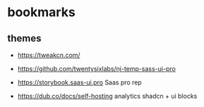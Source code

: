 # bookmarks

## themes
* https://tweakcn.com/

* https://github.com/twentysixlabs/nj-temp-sass-ui-pro
* https://storybook.saas-ui.pro
Saas pro rep

* https://dub.co/docs/self-hosting
analytics shadcn + ui blocks


